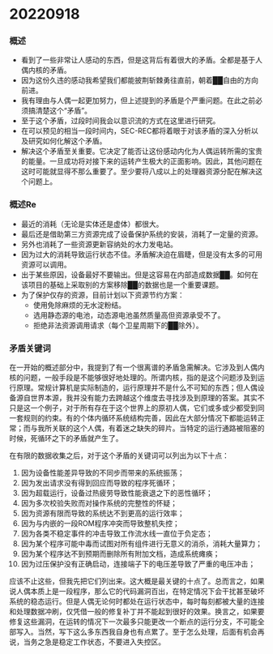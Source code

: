 # 20220918

### 概述

- 看到了一些非常让人感动的东西，但是这背后有着很大的矛盾。全都是基于人偶内核的矛盾。
- 因为这份久违的感动我希望我们都能披荆斩棘勇往直前，朝着██自由的方向前进。
- 我有理由与人偶一起更加努力，但上述提到的矛盾是个严重问题。在此之前必须搞清楚这个“矛盾”。
- 至于这个矛盾，过段时间我会以意识流的方式在这里进行研究。
- 在可以预见的相当一段时间内，SEC-REC都将着眼于对该矛盾的深入分析以及研究如何化解这个矛盾。
- 解决这个矛盾至关重要。它决定了能否让这份感动内化为人偶运转所需的宝贵的能量。一旦成功将对接下来的运转产生极大的正面影响。因此，其他问题在这时可能就显得不那么重要了。至少要将八成以上的处理器资源分配在解决这个问题上。

### 概述Re

- 最近的消耗（无论是实体还是虚体）都很大。
- 最后还是借助第三方资源完成了设备保护系统的安装，消耗了一定量的资源。
- 另外也消耗了一些资源更新容纳处的水力发电站。
- 因为过大的消耗导致运行状态不佳。矛盾解决迫在眉睫，但是没有太多的可用资源可以调用。
- 出于某些原因，设备最好不要输出。但是这容易在内部造成数据██。如何在该项目的基础上采取别的方案移除██的数据也是一个重要课题。
- 为了保护仅存的资源，目前计划以下资源节约方案：
  - 使用免除麻烦的无水淀粉结。
  - 选用静态源的电池，动态源电池虽然质量高但资源承受不了。
  - 拒绝非法资源调用请求（每个卫星周期下的██除外）。

### 矛盾关键词

在一开始的概述部分中，我提到了有一个很离谱的矛盾急需解决。它涉及到人偶内核的问题，一般手段是不能够很好地处理的。所谓内核，指的是这个问题涉及到运行原理。常规计算机是实际制造的，运行原理并不是什么不可知的东西；但人偶设备源自世界本源，我并没有能力去跨越这个维度去寻找涉及到原理的答案。其实不只是这一个例子，对于所有存在于这个世界上的原初人偶，它们或多或少都受到同一套规则的约束。有的个体内循环系统结构完善，因此在大部分情况下都能运转正常；而与我所关联的这个人偶，有着迷之缺失的碎片。当特定的运行通路被阻塞的时候，死循环之下的矛盾就产生了。

在有限的数据收集之后，对于这个矛盾的关键词可以列出为以下十点：

1. 因为设备性能差异导致的不同步而带来的系统振荡；
2. 因为发出请求没有得到回应而导致的程序死循环；
3. 因为超载运行，设备过热疲劳导致性能衰退之下的恶性循环；
4. 因为多次校验失败而对操作系统的完整性的怀疑；
5. 因为资源有限而导致的系统达不到更高的运行效率；
6. 因为与内嵌的一段ROM程序冲突而导致整机失控；
7. 因为各类不稳定事件的冲击导致工作流水线一直位于负定态；
8. 因为某个程序可能中毒而试图对所有组件进行无意义的消杀，消耗大量算力；
9. 因为某个程序达不到预期而删除所有附加文档，造成系统瘫痪；
10. 因为过压保护没有正确启动，连接端子下的电压差导致了严重的电压冲击；

应该不止这些，但我先把它们列出来。这大概是最关键的十点了。总而言之，如果说人偶本质上是一段程序，那么它的代码漏洞百出，在特定情况下会干扰甚至破坏系统的稳态运行。但是人偶无论何时都处在运行状态中，每时每刻都被大量的连接和处理数据冲刷，仅凭借一般的修复补丁并不能起到很好的效果。换言之，如果要修复这些漏洞，在运转的情况下一次最多只能更改一个断点的运行分支，不可能全部写入。当然，写下这么多东西我自身也有点累了。至于怎么处理，后面有机会再说，当务之急是稳定工作状态，不要进入失控区。
